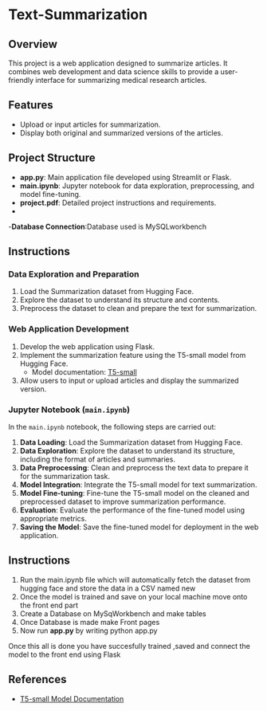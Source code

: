 # Text-Summarization

## Overview
This project is a web application designed to summarize articles. It combines web development and data science skills to provide a user-friendly interface for summarizing medical research articles.

## Features

- Upload or input articles for summarization.
- Display both original and summarized versions of the articles.

## Project Structure

- **app.py**: Main application file developed using Streamlit or Flask.
- **main.ipynb**: Jupyter notebook for data exploration, preprocessing, and model fine-tuning.
- **project.pdf**: Detailed project instructions and requirements.
- 
-**Database Connection**:Database used is MySQLworkbench 
## Instructions

### Data Exploration and Preparation

1. Load the  Summarization dataset from Hugging Face.
2. Explore the dataset to understand its structure and contents.
3. Preprocess the dataset to clean and prepare the text for summarization.

### Web Application Development

1. Develop the web application using Flask.
2. Implement the summarization feature using the T5-small model from Hugging Face.
   - Model documentation: [T5-small](https://huggingface.co/docs/transformers/en/model_doc/t5)
3. Allow users to input or upload  articles and display the summarized version.

### Jupyter Notebook (`main.ipynb`)

In the `main.ipynb` notebook, the following steps are carried out:

1. **Data Loading**: Load the  Summarization dataset from Hugging Face.
2. **Data Exploration**: Explore the dataset to understand its structure, including the format of articles and summaries.
3. **Data Preprocessing**: Clean and preprocess the text data to prepare it for the summarization task.
4. **Model Integration**: Integrate the T5-small model for text summarization.
5. **Model Fine-tuning**: Fine-tune the T5-small model on the cleaned and preprocessed dataset to improve summarization performance.
6. **Evaluation**: Evaluate the performance of the fine-tuned model using appropriate metrics.
7. **Saving the Model**: Save the fine-tuned model for deployment in the web application.

## Instructions 
1. Run the main.ipynb file which will automatically fetch the dataset from hugging face and store the data in a CSV named new
2. Once the model is trained and save on your local machine move onto the front end part
3. Create a Database on MySqWorkbench and make tables
4. Once Database is made make Front pages
5. Now run **app.py** by writing python app.py

Once this all is done you have succesfully trained ,saved and connect the model to the front end using Flask
   

## References

- [T5-small Model Documentation](https://huggingface.co/docs/transformers/en/model_doc/t5)
